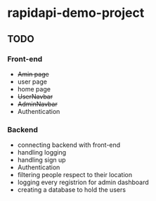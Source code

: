 # rapidapi-demo-project


## TODO

### Front-end

- ~~Amin page~~
- user page
- home page
- ~~UserNavbar~~
- ~~AdminNavbar~~
- Authentication


### Backend

- connecting backend with front-end
- handling logging
- handling sign up
- Authentication
- filtering people respect to their location
- logging every registrion for admin dashboard
- creating a database to hold the users

